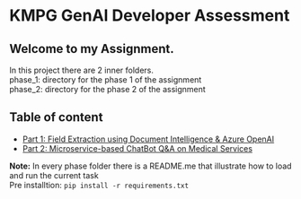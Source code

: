 # KMPG GenAI Developer Assessment


## Welcome to my Assignment.
In this project there are 2 inner folders. </br>
phase_1: directory for the phase 1 of the assignment </br>
phase_2: directory for the phase 2 of the assignment
</br>

## Table of content
* [Part 1: Field Extraction using Document Intelligence & Azure OpenAI](phase_1/README.md)
* [Part 2: Microservice-based ChatBot Q&A on Medical Services](phase_2/README.md)

<b>Note:</b> In every phase folder there is a README.me that illustrate how to load and run the current task
</br>
Pre installtion: `pip install -r requirements.txt`
